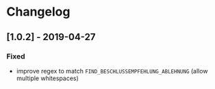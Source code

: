 # Changelog

## [1.0.2] - 2019-04-27

### Fixed

- improve regex to match `FIND_BESCHLUSSEMPFEHLUNG_ABLEHNUNG` (allow multiple whitespaces)

